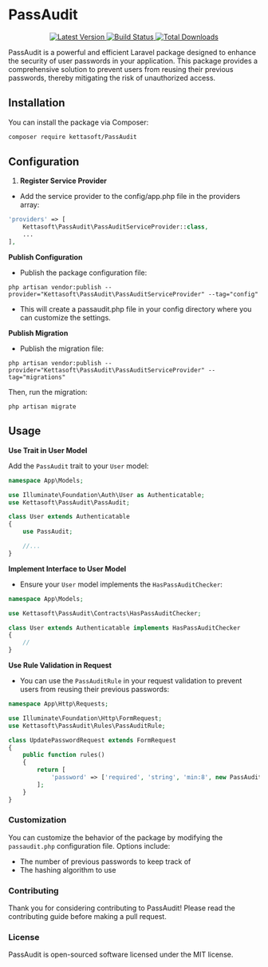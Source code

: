 # PassAudit

<p align="center">
  <a href="https://github.com/kettasoft/PassAudit/releases">
    <img src="https://img.shields.io/github/release/kettasoft/PassAudit.svg?style=flat-square" alt="Latest Version">
  </a>
  <a href="https://travis-ci.org/kettasoft/PassAudit">
    <img src="https://img.shields.io/travis/kettasoft/PassAudit/master.svg?style=flat-square" alt="Build Status">
  </a>
  <a href="https://packagist.org/packages/kettasoft/PassAudit">
    <img src="https://img.shields.io/packagist/dt/kettasoft/PassAudit.svg?style=flat-square" alt="Total Downloads">
  </a>
</p>

PassAudit is a powerful and efficient Laravel package designed to enhance the security of user passwords in your application. This package provides a comprehensive solution to prevent users from reusing their previous passwords, thereby mitigating the risk of unauthorized access.

## Installation

You can install the package via Composer:

```bash
composer require kettasoft/PassAudit
```

## Configuration

<!-- ### Steps to Configure -->

1. **Register Service Provider**

- Add the service provider to the config/app.php file in the providers array:

```php
'providers' => [
    Kettasoft\PassAudit\PassAuditServiceProvider::class,
    ...
],
```

**Publish Configuration**

- Publish the package configuration file:

```dash
php artisan vendor:publish --provider="Kettasoft\PassAudit\PassAuditServiceProvider" --tag="config"
```

- This will create a passaudit.php file in your config directory where you can customize the settings.

**Publish Migration**

- Publish the migration file:

```dash
php artisan vendor:publish --provider="Kettasoft\PassAudit\PassAuditServiceProvider" --tag="migrations"
```

Then, run the migration:

```dash
php artisan migrate
```

## Usage

**Use Trait in User Model**

Add the `PassAudit` trait to your `User` model:

```php
namespace App\Models;

use Illuminate\Foundation\Auth\User as Authenticatable;
use Kettasoft\PassAudit\PassAudit;

class User extends Authenticatable
{
    use PassAudit;

    //...
}
```

**Implement Interface to User Model**

- Ensure your `User` model implements the `HasPassAuditChecker`:

```php
namespace App\Models;

use Kettasoft\PassAudit\Contracts\HasPassAuditChecker;

class User extends Authenticatable implements HasPassAuditChecker
{
    //
}
```

**Use Rule Validation in Request**

- You can use the `PassAuditRule` in your request validation to prevent users from reusing their previous passwords:

```php
namespace App\Http\Requests;

use Illuminate\Foundation\Http\FormRequest;
use Kettasoft\PassAudit\Rules\PassAuditRule;

class UpdatePasswordRequest extends FormRequest
{
    public function rules()
    {
        return [
            'password' => ['required', 'string', 'min:8', new PassAuditRule($this->user())],
        ];
    }
}
```

### Customization

You can customize the behavior of the package by modifying the `passaudit.php` configuration file. Options include:

- The number of previous passwords to keep track of
- The hashing algorithm to use

### Contributing

Thank you for considering contributing to PassAudit! Please read the contributing guide before making a pull request.

### License

PassAudit is open-sourced software licensed under the MIT license.
